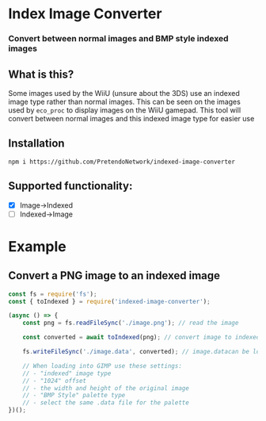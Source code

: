 # Index Image Converter
### Convert between normal images and BMP style indexed images


## What is this?
Some images used by the WiiU (unsure about the 3DS) use an indexed image type rather than normal images. This can be seen on the images used by `eco_proc` to display images on the WiiU gamepad. This tool will convert between normal images and this indexed image type for easier use


## Installation
```
npm i https://github.com/PretendoNetwork/indexed-image-converter
```



## Supported functionality:
- [x] Image->Indexed
- [ ] Indexed->Image

# Example
## Convert a PNG image to an indexed image
```js
const fs = require('fs');
const { toIndexed } = require('indexed-image-converter');

(async () => {
	const png = fs.readFileSync('./image.png'); // read the image

	const converted = await toIndexed(png); // convert image to indexed BMP style image

	fs.writeFileSync('./image.data', converted); // image.datacan be loaded into GIMP

	// When loading into GIMP use these settings:
	// - "indexed" image type
	// - "1024" offset
	// - the width and height of the original image
	// - "BMP Style" palette type
	// - select the same .data file for the palette
})();
```